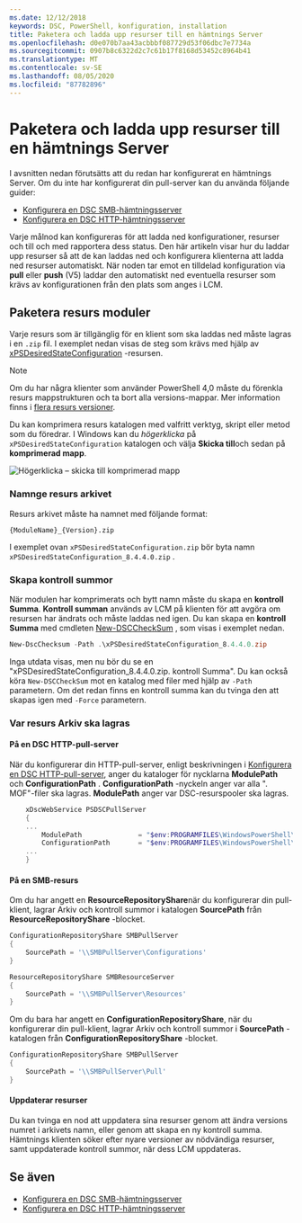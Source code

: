 ```yaml
---
ms.date: 12/12/2018
keywords: DSC, PowerShell, konfiguration, installation
title: Paketera och ladda upp resurser till en hämtnings Server
ms.openlocfilehash: d0e070b7aa43acbbbf087729d53f06dbc7e7734a
ms.sourcegitcommit: 0907b8c6322d2c7c61b17f8168d53452c8964b41
ms.translationtype: MT
ms.contentlocale: sv-SE
ms.lasthandoff: 08/05/2020
ms.locfileid: "87782896"
---
```

# <a name="package-and-upload-resources-to-a-pull-server"></a>Paketera och ladda upp resurser till en hämtnings Server

I avsnitten nedan förutsätts att du redan har konfigurerat en hämtnings Server. Om du inte har konfigurerat din pull-server kan du använda följande guider:

- [Konfigurera en DSC SMB-hämtningsserver](pullServerSmb.md)
- [Konfigurera en DSC HTTP-hämtningsserver](pullServer.md)

Varje målnod kan konfigureras för att ladda ned konfigurationer, resurser och till och med rapportera dess status. Den här artikeln visar hur du laddar upp resurser så att de kan laddas ned och konfigurera klienterna att ladda ned resurser automatiskt. När noden tar emot en tilldelad konfiguration via **pull** eller **push** (V5) laddar den automatiskt ned eventuella resurser som krävs av konfigurationen från den plats som anges i LCM.

## <a name="package-resource-modules"></a>Paketera resurs moduler

Varje resurs som är tillgänglig för en klient som ska laddas ned måste lagras i en `.zip` fil. I exemplet nedan visas de steg som krävs med hjälp av [xPSDesiredStateConfiguration](https://www.powershellgallery.com/packages/xPSDesiredStateConfiguration/8.4.0.0) -resursen.

> [!NOTE]
> Om du har några klienter som använder PowerShell 4,0 måste du förenkla resurs mappstrukturen och ta bort alla versions-mappar. Mer information finns i [flera resurs versioner](../configurations/import-dscresource.md#multiple-resource-versions).

Du kan komprimera resurs katalogen med valfritt verktyg, skript eller metod som du föredrar. I Windows kan du _högerklicka_ på `xPSDesiredStateConfiguration` katalogen och välja **Skicka till**och sedan på **komprimerad mapp**.

![Högerklicka – skicka till komprimerad mapp](media/package-upload-resources/right-click.gif)

### <a name="naming-the-resource-archive"></a>Namnge resurs arkivet

Resurs arkivet måste ha namnet med följande format:

```
{ModuleName}_{Version}.zip
```

I exemplet ovan `xPSDesiredStateConfiguration.zip` bör byta namn `xPSDesiredStateConfiguration_8.4.4.0.zip` .

### <a name="create-checksums"></a>Skapa kontroll summor

När modulen har komprimerats och bytt namn måste du skapa en **kontroll Summa**. **Kontroll summan** används av LCM på klienten för att avgöra om resursen har ändrats och måste laddas ned igen. Du kan skapa en **kontroll Summa** med cmdleten [New-DSCCheckSum](/powershell/module/PSDesiredStateConfiguration/New-DSCCheckSum) , som visas i exemplet nedan.

```powershell
New-DscChecksum -Path .\xPSDesiredStateConfiguration_8.4.4.0.zip
```

Inga utdata visas, men nu bör du se en "xPSDesiredStateConfiguration_8.4.4.0.zip. kontroll Summa". Du kan också köra `New-DSCCheckSum` mot en katalog med filer med hjälp av `-Path` parametern. Om det redan finns en kontroll summa kan du tvinga den att skapas igen med `-Force` parametern.

### <a name="where-to-store-resource-archives"></a>Var resurs Arkiv ska lagras

#### <a name="on-a-dsc-http-pull-server"></a>På en DSC HTTP-pull-server

När du konfigurerar din HTTP-pull-server, enligt beskrivningen i [Konfigurera en DSC HTTP-pull-server](pullServer.md), anger du kataloger för nycklarna **ModulePath** och **ConfigurationPath** . **ConfigurationPath** -nyckeln anger var alla ". MOF"-filer ska lagras. **ModulePath** anger var DSC-resurspooler ska lagras.

```powershell
    xDscWebService PSDSCPullServer
    {
    ...
        ModulePath              = "$env:PROGRAMFILES\WindowsPowerShell\DscService\Modules"
        ConfigurationPath       = "$env:PROGRAMFILES\WindowsPowerShell\DscService\Configuration"
    ...
    }

```

#### <a name="on-an-smb-share"></a>På en SMB-resurs

Om du har angett en **ResourceRepositoryShare**när du konfigurerar din pull-klient, lagrar Arkiv och kontroll summor i katalogen **SourcePath** från **ResourceRepositoryShare** -blocket.

```powershell
ConfigurationRepositoryShare SMBPullServer
{
    SourcePath = '\\SMBPullServer\Configurations'
}

ResourceRepositoryShare SMBResourceServer
{
    SourcePath = '\\SMBPullServer\Resources'
}
```

Om du bara har angett en **ConfigurationRepositoryShare**, när du konfigurerar din pull-klient, lagrar Arkiv och kontroll summor i **SourcePath** -katalogen från **ConfigurationRepositoryShare** -blocket.

```powershell
ConfigurationRepositoryShare SMBPullServer
{
    SourcePath = '\\SMBPullServer\Pull'
}
```

#### <a name="updating-resources"></a>Uppdaterar resurser

Du kan tvinga en nod att uppdatera sina resurser genom att ändra versions numret i arkivets namn, eller genom att skapa en ny kontroll summa. Hämtnings klienten söker efter nyare versioner av nödvändiga resurser, samt uppdaterade kontroll summor, när dess LCM uppdateras.

## <a name="see-also"></a>Se även

- [Konfigurera en DSC SMB-hämtningsserver](pullServerSmb.md)
- [Konfigurera en DSC HTTP-hämtningsserver](pullServer.md)

